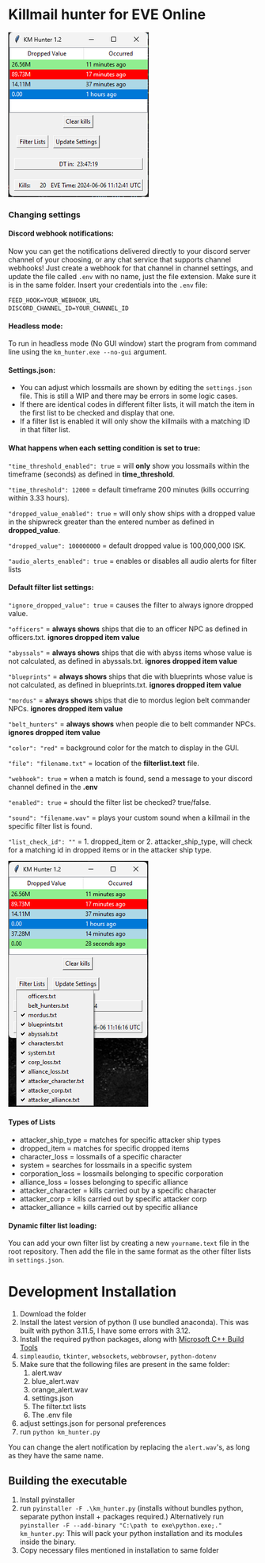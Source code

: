 # Killmail hunter for EVE Online

![KM-Hunter preview](images/example.png "Example preview")

### Changing settings

#### Discord webhook notifications:

Now you can get the notifications delivered directly to your discord server channel of your choosing, or any chat service that supports channel webhooks!
Just create a webhook for that channel in channel settings, and update the file called `.env` with no name, just the file extension. Make sure
it is in the same folder.
Insert your credentials into the `.env` file:

```
FEED_HOOK=YOUR_WEBHOOK_URL
DISCORD_CHANNEL_ID=YOUR_CHANNEL_ID
```

#### Headless mode:

To run in headless mode (No GUI window) start the program from command line using the `km_hunter.exe --no-gui` argument.

#### Settings.json:

- You can adjust which lossmails are shown by editing the `settings.json` file. This is still a WIP and there may be errors in some logic cases.
- If there are identical codes in different filter lists, it will match the item in the first list to be checked and display that one.
- If a filter list is enabled it will only show the killmails with a matching ID in that filter list.

#### What happens when each setting condition is set to true:

`"time_threshold_enabled": true` = will **only** show you lossmails within the timeframe (seconds) as defined in **time_threshold**.

`"time_threshold": 12000` = default timeframe 200 minutes (kills occurring within 3.33 hours).

`"dropped_value_enabled": true` = will only show ships with a dropped value in the shipwreck greater than the entered number as defined in **dropped_value**.

`"dropped_value": 100000000` = default dropped value is 100,000,000 ISK.

`"audio_alerts_enabled": true` = enables or disables all audio alerts for filter lists

#### Default filter list settings:

`"ignore_dropped_value": true` = causes the filter to always ignore dropped value.

`"officers"` = **always shows** ships that die to an officer NPC as defined in officers.txt. **ignores dropped item value**

`"abyssals"` = **always shows** ships that die with abyss items whose value is not calculated, as defined in abyssals.txt. **ignores dropped item value**

`"blueprints"` = **always shows** ships that die with blueprints whose value is not calculated, as defined in blueprints.txt. **ignores dropped item value**

`"mordus"` = **always shows** ships that die to mordus legion belt commander NPCs. **ignores dropped item value**

`"belt_hunters"` = **always shows** when people die to belt commander NPCs. **ignores dropped item value**

`"color": "red"` = background color for the match to display in the GUI.

`"file": "filename.txt"` = location of the **filterlist.text** file.

`"webhook": true` = when a match is found, send a message to your discord channel defined in the **.env**

`"enabled": true` = should the filter list be checked? true/false.

`"sound": "filename.wav"` = plays your custom sound when a killmail in the specific filter list is found.

`"list_check_id": ""` = 1. dropped_item or 2. attacker_ship_type, will check for a matching id in dropped items or in the attacker ship type.

![KM-Hunter filter list preview](images/filter-list-example.png "Filter list example preview")

#### Types of Lists

- attacker_ship_type = matches for specific attacker ship types
- dropped_item = matches for specific dropped items
- character_loss = lossmails of a specific character
- system = searches for lossmails in a specific system
- corporation_loss = lossmails belonging to specific corporation
- alliance_loss = losses belonging to specific alliance
- attacker_character = kills carried out by a specific character
- attacker_corp = kills carried out by specific attacker corp
- attacker_alliance = kills carried out by specific alliance

#### Dynamic filter list loading:

You can add your own filter list by creating a new `yourname.text` file in the root repository.
Then add the file in the same format as the other filter lists in `settings.json`.

# Development Installation

1. Download the folder
2. Install the latest version of python (I use bundled anaconda). This was built with python 3.11.5, I have some errors with 3.12.
3. Install the required python packages, along with [Microsoft C++ Build Tools](https://visualstudio.microsoft.com/visual-cpp-build-tools/)
4. `simpleaudio`, `tkinter`, `websockets`, `webbrowser`, `python-dotenv`
5. Make sure that the following files are present in the same folder:
   1. alert.wav
   2. blue_alert.wav
   3. orange_alert.wav
   4. settings.json
   5. The filter.txt lists
   6. The .env file
6. adjust settings.json for personal preferences
7. run `python km_hunter.py`

You can change the alert notification by replacing the `alert.wav`'s, as long as they have the same name.

## Building the executable

1. Install pyinstaller
2. run `pyinstaller -F .\km_hunter.py` (installs without bundles python, separate python install + packages required.)
   Alternatively run `pyinstaller -F --add-binary "C:\path to exe\python.exe;." km_hunter.py`: This will
   pack your python installation and its modules inside the binary.
3. Copy necessary files mentioned in installation to same folder
